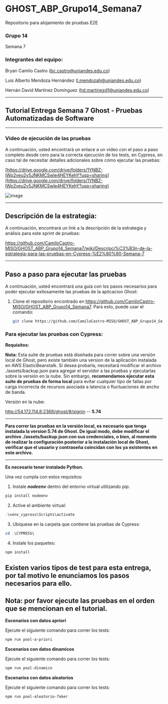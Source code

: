# GHOST_ABP_Grupo14_Semana7
Repositorio para alojamiento de pruebas E2E

### Grupo 14
Semana 7

### Integrantes del equipo:

Bryan Camilo Castro ([bc.castro@uniandes.edu.co](mailto:bc.castro@uniandes.edu.co))

Luis Alberto Mendoza Hernández ([l.mendozah@uniandes.edu.co](mailto:l.mendozah@uniandes.edu.co))

Hernán David Martínez Domínguez ([hd.martinezd1@uniandes.edu.co](mailto:hd.martinezd1@uniandes.edu.co))
_________________
## Tutorial Entrega Semana 7 Ghost - Pruebas Automatizadas de Software
_________________

### Video de ejecución de las pruebas

A continuación, usted encontrará un enlace a un video con el paso a paso completo desde cero para la correcta ejecución de los tests, en Cypress, en caso tal de necesitar detalles adicionales sobre cómo ejecutar las pruebas:

[https://drive.google.com/drive/folders/1YNBZ-IWp2veu2v5JNKMCSwle4HEYKehY?usp=sharing](https://drive.google.com/drive/folders/1YNBZ-IWp2veu2v5JNKMCSwle4HEYKehY?usp=sharing)

![image](https://github.com/CamiloCastro-MISO/GHOST_ABP_Grupo14_Semana7/assets/142316799/f5da9953-0737-4fba-ac82-54050b123440)

______________
## Descripción de la estrategia:

A continuación, encontrará un link a la descripción de la estrategia y análisis para este sprint de pruebas:

https://github.com/CamiloCastro-MISO/GHOST_ABP_Grupo14_Semana7/wiki/Descripci%C3%B3n-de-la-estrategia-para-las-pruebas-en-Cypress-%E2%80%90-Semana-7
______________
## Paso a paso para ejecutar las pruebas

A continuación, usted encontrará una guía con los pasos necesarios para poder ejecutar exitosamente las pruebas de la aplicacion Ghost: 

1. Clone el repositorio encontrado en https://github.com/CamiloCastro-MISO/GHOST_ABP_Grupo14_Semana7. Para esto, puede usar el comando: 
    ```bash
    git clone https://github.com/CamiloCastro-MISO/GHOST_ABP_Grupo14_Semana7.git
    ```
   

### Para ejecutar las pruebas con Cypress:

**Requisitos:**

**Nota:** Esta suite de pruebas está diseñada para correr sobre una versión local de Ghost, pero existe también una version de la aplicación instalada en AWS ElasticBeanstalk. Si desea probarla, necesitará modificar el archivo ./assets/backup.json para agregar el servidor a las pruebas y ejecutarlas sobre la versión en la nube. Sin embargo, **recomendamos ejecutar esta suite de pruebas de forma local** para evitar cualquier tipo de fallas por carga incorrecta de recursos asociada a latencia o fluctuaciones de ancho de banda.

Versión en la nube:

http://54.172.114.8:2368/ghost/#/signin -- **5.74**

_________
**Para correr las pruebas en la versión local, es necesario que tenga instalada la version 5.74 de Ghost. De igual modo, debe modificar el archivo ./assets/backup.json con sus credenciales, o bien, al momento de realizar la configuración posterior a la instalación local de Ghost, verificar que el usuario y contraseña coincidan con los ya existentes en este archivo.**
____________
**Es necesario tener instalado Python.**

Una vez cumpla con estos requisitos:

1. Instale ***nodeenv*** dentro del entorno virtual utilizando pip:

```powershell
pip install nodeenv
```

2. Active el ambiente virtual:

```powershell
.\venv_cypress\Scripts\activate
```

3. Ubíquese en la carpeta que contiene las pruebas de Cypress:

```powershell
cd .\CYPRESS\
```

4. Instale los paquetes:

```powershell
npm install
```

## Existen varios tipos de test para esta entrega, por tal motivo le enunciamos los pasos necesarios para ello.

## Nota: por favor ejecute las pruebas en el orden que se mencionan en el tutorial.

**Escenarios con datos apriori**

Ejecute el siguiente comando para correr los tests:

```powershell
npm run pool-a-priori
```

**Escenarios con datos dinamicos**

Ejecute el siguiente comando para correr los tests:

```powershell
npm run pool-dinamico
```

**Escenarios con datos aleatorios**

Ejecute el siguiente comando para correr los tests:

```powershell
npm run pool-aleatorio-faker
```

